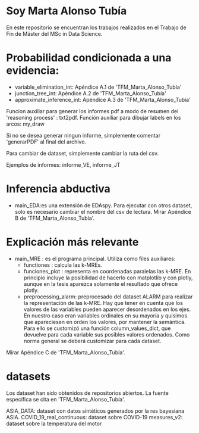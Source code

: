 # Soy Marta Alonso Tubía
En este repositorio se encuentran los trabajos realizados en el Trabajo de Fin de Máster del MSc in Data Science.

# Probabilidad condicionada a una evidencia:

- variable_elimination_int: Apéndice A.1 de 'TFM_Marta_Alonso_Tubía'
- junction_tree_int: Apéndice A.2 de 'TFM_Marta_Alonso_Tubía'
- approximate_inference_int: Apéndice A.3 de 'TFM_Marta_Alonso_Tubía'

Funcion auxiliar para generar los informes pdf a modo de resumen del 'reasoning process' : txt2pdf. 
Función auxiliar para dibujar labels en los arcos: my_draw

Si no se desea generar ningun informe, simplemente comentar 'generarPDF' al final del archivo.

Para cambiar de dataset, simplemente cambiar la ruta del csv.

Ejemplos de informes: informe_VE, informe_JT

# Inferencia abductiva
- main_EDA:es una extensión de EDAspy. Para ejecutar con otros dataset, solo es necesario cambiar el nombre del csv de lectura.
  Mirar Apéndice B de 'TFM_Marta_Alonso_Tubía'.

# Explicación más relevante
- main_MRE : es el programa principal. Utiliza como files auxiliares:
  - functiones : calcula las k-MREs.
  - funciones_plot : representa en coordenadas paralelas las k-MRE. En principio incluye la posibilidad de hacerlo con matplotlib y con plotly, aunque en la tesis aparezca solamente el resultado que ofrece plotly.
  - preprocessing_alarm: preprocesado del dataset ALARM para realizar la representación de las k-MRE. Hay que tener en cuenta que los valores de las variables pueden aparecer desordenados en los ejes. En nuestro caso eran variables ordinales en su mayoría y quisimos que apareciesen en orden los valores, por mantener la semántica. Para ello se customizó una función column_values_dict, que devuelve para cada variable sus posibles valores ordenados. Como norma general se deberá customizar para cada dataset.
 
Mirar Apéndice C de 'TFM_Marta_Alonso_Tubía'.

# datasets
Los dataset han sido obtenidos de repositorios abiertos. La fuente específica se cita en 'TFM_Marta_Alonso_Tubía'.

ASIA_DATA: dataset con datos sintéticos generados por la res bayesiana ASIA.
COVID_19_real_continuous: dataset sobre COVID-19
measures_v2: dataset sobre la temperatura del motor

  



